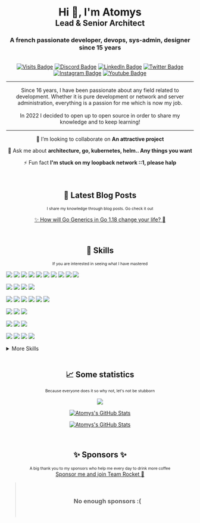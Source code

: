 <h1 align="center">
  <span>Hi 👋, I'm Atomys</span>
  <br/>
  <span style="font-size: 75%; font-weight: normal;"><b>Lead & Senior Architect</b></span>
</h1>

<h3 align="center">A french passionate developer, devops, sys-admin, designer since 15 years</h3>
<p align="center"><br/><a href="https://github.com/42atomys"><img src="https://visitor-badge.glitch.me/badge?page_id=42Atomys.profile&right_color=%237F00FF" alt="Visits Badge"></a>
<a href="https://discord.gg/4P7vEVBYS4"><img src="https://img.shields.io/badge/Discord-Server-informational?style=flat&amp;logo=discord&amp;logoColor=white&amp;color=5865F2" alt="Discord Badge"></a>
<a href="https://www.linkedin.com/in/gdalmar/"><img src="https://img.shields.io/badge/LinkedIn-Profile-informational?style=flat&amp;logo=linkedin&amp;logoColor=white&amp;color=0D76A8" alt="LinkedIn Badge"></a>
<a href="https://twitter.com/42_atomys"><img src="https://img.shields.io/badge/Twitter-Profile-informational?style=flat&amp;logo=twitter&amp;logoColor=white&amp;color=1CA2F1" alt="Twitter Badge"></a>
<a href="https://www.instagram.com/42_atomys"><img src="https://img.shields.io/badge/instagram-Profile-informational?style=flat&amp;logo=instagram&amp;logoColor=white&amp;color=E1306C" alt="Instagram Badge"></a>
<a href="https://www.youtube.com/c/42_Atomys"><img src="https://img.shields.io/badge/Youtube-Profile-informational?style=flat&amp;logo=youtube&amp;logoColor=white&amp;color=FF0000" alt="Youtube Badge"></a></p>

----

<p align="center">
Since 16 years, I have been passionate about any field related to development. Whether it is pure development or network and server administration, everything is a passion for me which is now my job. <br/><br/>In 2022 I decided to open up to open source in order to share my knowledge and to keep learning!</p>

----

<p align="center">👯 I’m looking to collaborate on <b>An attractive project</b></p>

<p align="center">💬 Ask me about <b>architecture, go, kubernetes, helm.. Any things you want</b></p>

<p align="center">⚡ Fun fact <b>I'm stuck on my loopback network ::1, please halp</b></p>

<br/>
<h2 align="center">📩 Latest Blog Posts</h2>
<p align="center">
  <small style="font-size: 75%; font-weight: normal;">I share my knowledge through blog posts. Go check it out</small>
</p>

<!-- BLOG-POST-LIST:START --><p align="center"><a href="https://dev.to/42atomys/how-will-go-generics-in-go-118-change-your-life-2e5i">✨ How will Go Generics in Go 1.18 change your life? 💜</a></p><!-- BLOG-POST-LIST:END -->

<br/>
<h2 align="center">💼 Skills</h2>
<p align="center">
  <small style="font-size: 75%; font-weight: normal;">If you are interested in seeing what I have mastered</small>
</p>

![](https://img.shields.io/badge/Code-Golang-informational?style=flat&logo=go&logoColor=white&color=7F00FF)
![](https://img.shields.io/badge/Code-Javascript-informational?style=flat&logo=javascript&logoColor=white&color=7F00FF)
![](https://img.shields.io/badge/Code-Typescript-informational?style=flat&logo=typescript&logoColor=white&color=7F00FF)
![](https://img.shields.io/badge/Code-GraphQl-informational?style=flat&logo=GraphQl&logoColor=white&color=7F00FF)
![](https://img.shields.io/badge/Code-Java-informational?style=flat&logo=Java&logoColor=white&color=7F00FF)
![](https://img.shields.io/badge/Code-C-informational?style=flat&logo=c&logoColor=white&color=7F00FF)
![](https://img.shields.io/badge/Code-Python-informational?style=flat&logo=python&logoColor=white&color=7F00FF)
![](https://img.shields.io/badge/Code-Ruby-informational?style=flat&logo=ruby&logoColor=white&color=7F00FF)
![](https://img.shields.io/badge/Code-HTML5-informational?style=flat&logo=html5&logoColor=white&color=7F00FF)
![](https://img.shields.io/badge/Code-Markdown-informational?style=flat&logo=Markdown&logoColor=white&color=7F00FF)

![](https://img.shields.io/badge/Framework-NextJs-informational?style=flat&logo=nextdotjs&logoColor=white&color=7F00FF)
![](https://img.shields.io/badge/Framework-React-informational?style=flat&logo=react&logoColor=white&color=7F00FF)
![](https://img.shields.io/badge/Framework-Rails-informational?style=flat&logo=Rails&logoColor=white&color=7F00FF)
![](https://img.shields.io/badge/Framework-Django-informational?style=flat&logo=Django&logoColor=white&color=7F00FF)

![](https://img.shields.io/badge/Database-PostgreSQL-informational?style=flat&logo=postgresql&logoColor=white&color=7F00FF)
![](https://img.shields.io/badge/Database-Redis-informational?style=flat&logo=redis&logoColor=white&color=7F00FF)
![](https://img.shields.io/badge/Database-MongoDB-informational?style=flat&logo=MongoDB&logoColor=white&color=7F00FF)
![](https://img.shields.io/badge/Database-sqlite3-informational?style=flat&logo=sqlite&logoColor=white&color=7F00FF)
![](https://img.shields.io/badge/Database-MySQL-informational?style=flat&logo=MySQL&logoColor=white&color=7F00FF)
![](https://img.shields.io/badge/Database-ElasticSearch-informational?style=flat&logo=elasticsearch&logoColor=white&color=7F00FF)

![](https://img.shields.io/badge/OS-Debian-informational?style=flat&logo=Debian&logoColor=white&color=7F00FF)
![](https://img.shields.io/badge/OS-Ubuntu-informational?style=flat&logo=Ubuntu&logoColor=white&color=7F00FF)
![](https://img.shields.io/badge/OS-Alpine-informational?style=flat&logo=alpinelinux&logoColor=white&color=7F00FF)

![](https://img.shields.io/badge/Cloud-aws-informational?style=flat&logo=amazonaws&logoColor=white&color=7F00FF)
![](https://img.shields.io/badge/Cloud-GCP-informational?style=flat&logo=googlecloud&logoColor=white&color=7F00FF)
![](https://img.shields.io/badge/Cloud-Azure-informational?style=flat&logo=microsoftazure&logoColor=white&color=7F00FF)

![](https://img.shields.io/badge/Tools-Kubernetes-informational?style=flat&logo=kubernetes&logoColor=white&color=7F00FF)
![](https://img.shields.io/badge/Tools-Helm-informational?style=flat&logo=helm&logoColor=white&color=7F00FF)
![](https://img.shields.io/badge/Tools-Docker-informational?style=flat&logo=docker&logoColor=white&color=7F00FF)
![](https://img.shields.io/badge/Tools-NGINX-informational?style=flat&logo=nginx&logoColor=white&color=7F00FF)

<details>
<summary>More Skills</summary>

![](https://img.shields.io/badge/CI-Actions-informational?style=flat&logo=github-actions&logoColor=white&color=7F00FF)
![](https://img.shields.io/badge/CI-GitlabCI-informational?style=flat&logo=gitlab&logoColor=white&color=7F00FF)

![](https://img.shields.io/badge/Git-GitHub-informational?style=flat&logo=GitHub&logoColor=white&color=7F00FF)
![](https://img.shields.io/badge/Git-GitLab-informational?style=flat&logo=GitLab&logoColor=white&color=7F00FF)

![](https://img.shields.io/badge/Tools-GIT-informational?style=flat&logo=git&logoColor=white&color=7F00FF)
![](https://img.shields.io/badge/Tools-Apollo-informational?style=flat&logo=apollographql&logoColor=white&color=7F00FF)
![](https://img.shields.io/badge/Tools-Postman-informational?style=flat&logo=Postman&logoColor=white&color=7F00FF)
![](https://img.shields.io/badge/Tools-Swagger-informational?style=flat&logo=swagger&logoColor=white&color=7F00FF)
![](https://img.shields.io/badge/Tools-VSCode-informational?style=flat&logo=visualstudiocode&logoColor=white&color=7F00FF)
![](https://img.shields.io/badge/Tools-LetsEncrypt-informational?style=flat&logo=LetsEncrypt&logoColor=white&color=7F00FF)
![](https://img.shields.io/badge/Tools-Kibana-informational?style=flat&logo=Kibana&logoColor=white&color=7F00FF)
![](https://img.shields.io/badge/Tools-Ansible-informational?style=flat&logo=Ansible&logoColor=white&color=7F00FF)
![](https://img.shields.io/badge/Tools-Grafana-informational?style=flat&logo=Grafana&logoColor=white&color=7F00FF)
![](https://img.shields.io/badge/Tools-Sentry-informational?style=flat&logo=Sentry&logoColor=white&color=7F00FF)
![](https://img.shields.io/badge/Tools-Logstash-informational?style=flat&logo=Logstash&logoColor=white&color=7F00FF)
![](https://img.shields.io/badge/Tools-Traefik-informational?style=flat&logo=traefikmesh&logoColor=white&color=7F00FF)
![](https://img.shields.io/badge/Tools-Slack-informational?style=flat&logo=Slack&logoColor=white&color=7F00FF)
![](https://img.shields.io/badge/Tools-Discord-informational?style=flat&logo=Discord&logoColor=white&color=7F00FF)
![](https://img.shields.io/badge/Tools-Confluence-informational?style=flat&logo=Confluence&logoColor=white&color=7F00FF)
![](https://img.shields.io/badge/Tools-AffinityDesigner-informational?style=flat&logo=affinitydesigner&logoColor=white&color=7F00FF)
![](https://img.shields.io/badge/Tools-Photoshop-informational?style=flat&logo=Adobe-Photoshop&logoColor=white&color=7F00FF)
![](https://img.shields.io/badge/Tools-Illustrator-informational?style=flat&logo=Adobe-Illustrator&logoColor=white&color=7F00FF)
![](https://img.shields.io/badge/Tools-AdobeXD-informational?style=flat&logo=Adobe-XD&logoColor=white&color=7F00FF)

![](https://img.shields.io/badge/Style-Tailwind-informational?style=flat&logo=Tailwind-CSS&logoColor=white&color=7F00FF)
![](https://img.shields.io/badge/Style-CSS-informational?style=flat&logo=css3&logoColor=white&color=7F00FF)
![](https://img.shields.io/badge/Style-Sass-informational?style=flat&logo=Sass&logoColor=white&color=7F00FF)
</details>

<br/>
<h2 align="center">📈 Some statistics</h2>
<p align="center">
  <small style="font-size: 75%; font-weight: normal;">Because everyone does it so why not, let's not be stubborn</small>
</p>


<p align="center">
  <a href="https://github.com/42atomys">
    <img style="margin-left:0.5rem; margin-right:0.5rem" src="https://github-readme-stats.vercel.app/api?username=42atomys&show_icons=true&theme=shades-of-purple&hide_border=true" />
  </a>
</p>
<p align="center">
  <a href="https://github.com/42atomys">
    <img style="margin-left:0.5rem; margin-right:0.5rem" src="https://github-readme-streak-stats.herokuapp.com?user=42atomys&theme=shades-of-purple&hide_border=true&date_format=j%20M%5B%20Y%5D" alt="Atomys's GitHub Stats" />
  </a>
</p>
<p align="center">
  <a href="https://github.com/42atomys">
    <img style="margin-left:0.5rem; margin-right:0.5rem" src="https://github-readme-stats.vercel.app/api/top-langs?username=42atomys&show_icons=true&layout=compact&theme=shades-of-purple&hide_border=true" alt="Atomys's GitHub Stats" />
  </a>
</p>

<br/>
<h2 align="center">✨ Sponsors ✨</h2>
<p align="center">
  <small style="font-size: 75%; font-weight: normal;">A big thank you to my sponsors who help me every day to drink more coffee</small>
  <br/>
  <a href="https://github.com/sponsors/42Atomys">Sponsor me and join Team Rocket 🚀</a>
</p>

<blockquote align="center">
<br/>

###  No enough sponsors :(

<br/>
</blockquote>
